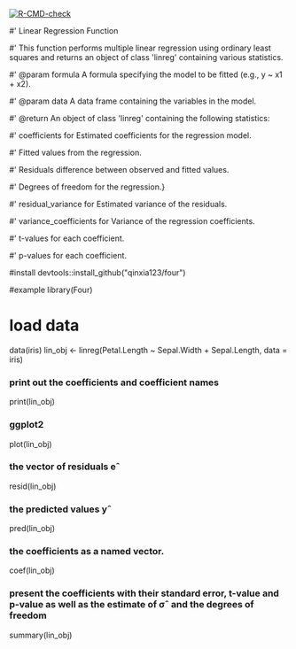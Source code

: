 <!-- badges: start -->
  [![R-CMD-check](https://github.com/qinxia123/four/actions/workflows/R-CMD-check.yaml/badge.svg)](https://github.com/qinxia123/four/actions/workflows/R-CMD-check.yaml)
  <!-- badges: end -->


#' Linear Regression Function


#' This function performs multiple linear regression using ordinary least squares and returns an object of class 'linreg' containing various statistics.


#' @param formula A formula specifying the model to be fitted (e.g., y ~ x1 + x2).

#' @param data A data frame containing the variables in the model.

#' @return An object of class 'linreg' containing the following statistics:

#'   coefficients for Estimated coefficients for the regression model.

#'   Fitted values from the regression.

#'   Residuals difference between observed and fitted values.

#'   Degrees of freedom for the regression.}

#'   residual_variance for Estimated variance of the residuals.

#'   variance_coefficients for Variance of the regression coefficients.

#'   t-values for each coefficient.

#'   p-values for each coefficient.

#install
devtools::install_github("qinxia123/four")

#example
library(Four)

# load data
data(iris)
lin_obj <- linreg(Petal.Length ~ Sepal.Width + Sepal.Length, data = iris)

### print out the coefficients and coefficient names

print(lin_obj)

### ggplot2

plot(lin_obj)

### the vector of residuals eˆ

resid(lin_obj)


###  the predicted values yˆ

pred(lin_obj)


### the coefficients as a named vector.

coef(lin_obj)

### present the coefficients with their standard error, t-value and p-value as well as the estimate of σˆ and the degrees of freedom

summary(lin_obj)






